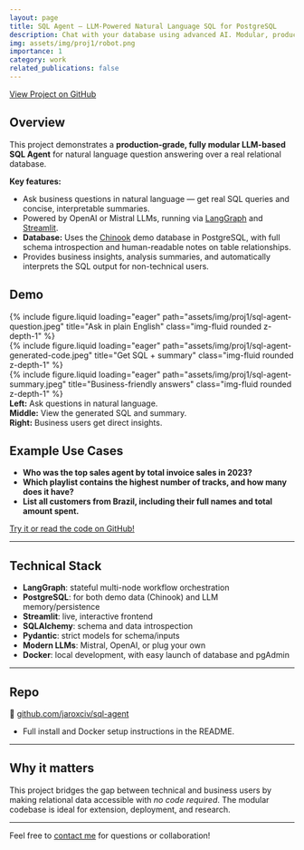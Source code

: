 ```yaml
---
layout: page
title: SQL Agent – LLM-Powered Natural Language SQL for PostgreSQL
description: Chat with your database using advanced AI. Modular, production-ready LangGraph & Streamlit app for natural language querying of the Chinook database.
img: assets/img/proj1/robot.png
importance: 1
category: work
related_publications: false
---
```


<div class="mb-3">
    <a class="btn btn-primary" href="https://github.com/jaroxciv/sql-agent" target="_blank">
        <i class="fab fa-github"></i> View Project on GitHub
    </a>
</div>

## Overview

This project demonstrates a **production-grade, fully modular LLM-based SQL Agent** for natural language question answering over a real relational database.

**Key features:**
- Ask business questions in natural language — get real SQL queries and concise, interpretable summaries.
- Powered by OpenAI or Mistral LLMs, running via [LangGraph](https://github.com/langchain-ai/langgraph) and [Streamlit](https://streamlit.io/).
- **Database:** Uses the [Chinook](https://github.com/lerocha/chinook-database) demo database in PostgreSQL, with full schema introspection and human-readable notes on table relationships.
- Provides business insights, analysis summaries, and automatically interprets the SQL output for non-technical users.

## Demo

<div class="row mb-3">
    <div class="col-sm mt-3 mt-md-0">
        {% include figure.liquid loading="eager" path="assets/img/proj1/sql-agent-question.jpeg" title="Ask in plain English" class="img-fluid rounded z-depth-1" %}
    </div>
    <div class="col-sm mt-3 mt-md-0">
        {% include figure.liquid loading="eager" path="assets/img/proj1/sql-agent-generated-code.jpeg" title="Get SQL + summary" class="img-fluid rounded z-depth-1" %}
    </div>
    <div class="col-sm mt-3 mt-md-0">
        {% include figure.liquid loading="eager" path="assets/img/proj1/sql-agent-summary.jpeg" title="Business-friendly answers" class="img-fluid rounded z-depth-1" %}
    </div>
</div>
<div class="caption">
    <b>Left:</b> Ask questions in natural language.<br>
    <b>Middle:</b> View the generated SQL and summary.<br>
    <b>Right:</b> Business users get direct insights.
</div>

## Example Use Cases

- **Who was the top sales agent by total invoice sales in 2023?**
- **Which playlist contains the highest number of tracks, and how many does it have?**
- **List all customers from Brazil, including their full names and total amount spent.**

<div class="mt-4 mb-3">
    <a class="btn btn-success" href="https://github.com/jaroxciv/sql-agent" target="_blank">
        <i class="fab fa-github"></i> Try it or read the code on GitHub!
    </a>
</div>

---

## Technical Stack

- **LangGraph**: stateful multi-node workflow orchestration
- **PostgreSQL**: for both demo data (Chinook) and LLM memory/persistence
- **Streamlit**: live, interactive frontend
- **SQLAlchemy**: schema and data introspection
- **Pydantic**: strict models for schema/inputs
- **Modern LLMs**: Mistral, OpenAI, or plug your own
- **Docker**: local development, with easy launch of database and pgAdmin

---

## Repo

🔗 [github.com/jaroxciv/sql-agent](https://github.com/jaroxciv/sql-agent)

- Full install and Docker setup instructions in the README.

---

## Why it matters

This project bridges the gap between technical and business users by making relational data accessible with *no code required*. The modular codebase is ideal for extension, deployment, and research.

---

Feel free to [contact me](mailto:javi.alfaro94@gmail.com) for questions or collaboration!

